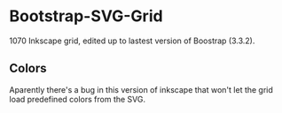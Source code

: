 # Bootstrap-SVG-Grid
1070 Inkscape grid, edited up to lastest version of Boostrap (3.3.2).

## Colors
Aparently there's a bug in this version of inkscape that won't let the grid load predefined colors from the SVG.
